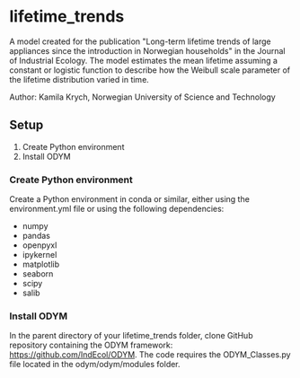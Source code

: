 # lifetime_trends

A model created for the publication "Long-term lifetime trends of large appliances since the introduction in Norwegian households" in the Journal of Industrial Ecology. The model estimates the mean lifetime assuming a constant or logistic function to describe how the Weibull scale parameter of the lifetime distribution varied in time. 

Author: Kamila Krych, Norwegian University of Science and Technology

## Setup

1. Create Python environment
2. Install ODYM

### Create Python environment

Create a Python environment in conda or similar, either using the environment.yml file or using the following dependencies:
- numpy
- pandas
- openpyxl
- ipykernel
- matplotlib
- seaborn
- scipy
- salib

### Install ODYM

In the parent directory of your lifetime_trends folder, clone GitHub repository containing the ODYM framework: https://github.com/IndEcol/ODYM. The code requires the ODYM_Classes.py file located in the odym/odym/modules folder. 
